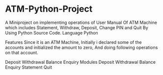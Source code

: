 # ATM-Python-Project
A Miniproject on implementing operations of User Manual Of ATM Machine which includes Statement, Withdraw, Deposit, Change PIN and Quit By Using Python Source Code.
Language
Python

Features
Since it is an ATM Machine, Initially i declared some of the accounts and initialized the amount to zero, And doing following operations on that account.

Deposit
Withdrawal
Balance Enquiry
Modules
Deposit
Withdrawal
Balance Enquiry
Statement
Quit
